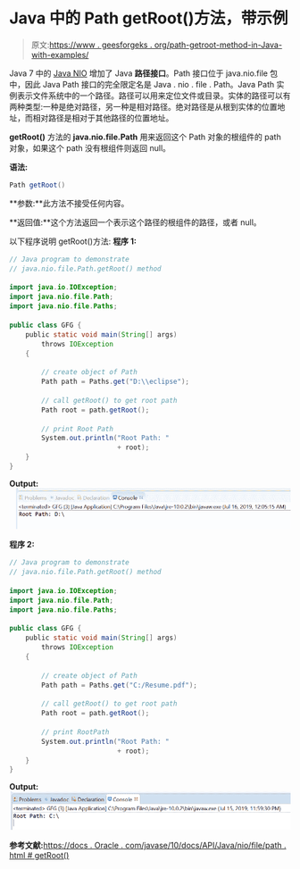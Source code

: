 # Java 中的 Path getRoot()方法，带示例

> 原文:[https://www . geesforgeks . org/path-getroot-method-in-Java-with-examples/](https://www.geeksforgeeks.org/path-getroot-method-in-java-with-examples/)

Java 7 中的 [Java NIO](https://www.geeksforgeeks.org/tag/java-nio-package/) 增加了 Java **路径接口**。Path 接口位于 java.nio.file 包中，因此 Java Path 接口的完全限定名是 Java . nio . file . Path。Java Path 实例表示文件系统中的一个路径。路径可以用来定位文件或目录。实体的路径可以有两种类型:一种是绝对路径，另一种是相对路径。绝对路径是从根到实体的位置地址，而相对路径是相对于其他路径的位置地址。

**getRoot()** 方法的 **java.nio.file.Path** 用来返回这个 Path 对象的根组件的 path 对象，如果这个 path 没有根组件则返回 null。

**语法:**

```java
Path getRoot()

```

**参数:**此方法不接受任何内容。

**返回值:**这个方法返回一个表示这个路径的根组件的路径，或者 null。

以下程序说明 getRoot()方法:
**程序 1:**

```java
// Java program to demonstrate
// java.nio.file.Path.getRoot() method

import java.io.IOException;
import java.nio.file.Path;
import java.nio.file.Paths;

public class GFG {
    public static void main(String[] args)
        throws IOException
    {

        // create object of Path
        Path path = Paths.get("D:\\eclipse");

        // call getRoot() to get root path
        Path root = path.getRoot();

        // print Root Path
        System.out.println("Root Path: "
                           + root);
    }
}
```

**Output:**[![](img/fb6bb278c1217883b395cb8508f37e82.png)](https://media.geeksforgeeks.org/wp-content/uploads/20190716000557/getRoot1.png)

**程序 2:**

```java
// Java program to demonstrate
// java.nio.file.Path.getRoot() method

import java.io.IOException;
import java.nio.file.Path;
import java.nio.file.Paths;

public class GFG {
    public static void main(String[] args)
        throws IOException
    {

        // create object of Path
        Path path = Paths.get("C:/Resume.pdf");

        // call getRoot() to get root path
        Path root = path.getRoot();

        // print RootPath
        System.out.println("Root Path: "
                           + root);
    }
}
```

**Output:**[![](img/b6d5216253671a5b3feafe2444871264.png)](https://media.geeksforgeeks.org/wp-content/uploads/20190716000622/getRoot2.png)

**参考文献:**[https://docs . Oracle . com/javase/10/docs/API/Java/nio/file/path . html # getRoot()](https://docs.oracle.com/javase/10/docs/api/java/nio/file/Path.html#getRoot())